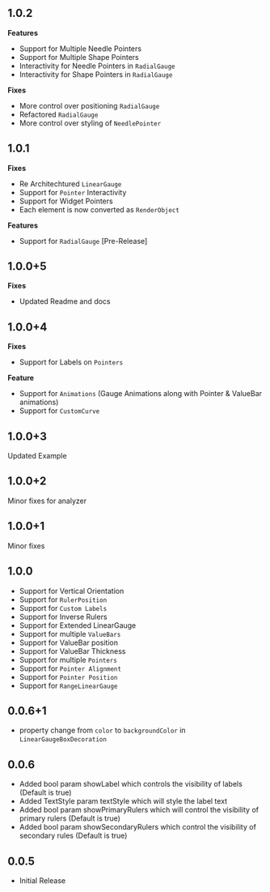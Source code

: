 ## 1.0.2

**Features**

- Support for Multiple Needle Pointers
- Support for Multiple Shape Pointers
- Interactivity for Needle Pointers in `RadialGauge`
- Interactivity for Shape Pointers in `RadialGauge`

**Fixes**

- More control over positioning `RadialGauge`
- Refactored `RadialGauge`
- More control over styling of `NeedlePointer`

## 1.0.1

**Fixes**

- Re Architechtured `LinearGauge`
- Support for `Pointer` Interactivity
- Support for Widget Pointers
- Each element is now converted as `RenderObject`

**Features**

- Support for `RadialGauge` [Pre-Release]

## 1.0.0+5

**Fixes**

- Updated Readme and docs

## 1.0.0+4

**Fixes**

- Support for Labels on `Pointers`

**Feature**

- Support for `Animations` (Gauge Animations along with Pointer & ValueBar animations)
- Support for `CustomCurve`

## 1.0.0+3

Updated Example

## 1.0.0+2

Minor fixes for analyzer

## 1.0.0+1

Minor fixes

## 1.0.0

- Support for Vertical Orientation
- Support for `RulerPosition`
- Support for `Custom Labels`
- Support for Inverse Rulers
- Support for Extended LinearGauge
- Support for multiple `ValueBars`
- Support for ValueBar position
- Support for ValueBar Thickness
- Support for multiple `Pointers`
- Support for `Pointer Alignment`
- Support for `Pointer Position`
- Support for `RangeLinearGauge`

## 0.0.6+1

- property change from `color` to `backgroundColor` in `LinearGaugeBoxDecoration`

## 0.0.6

- Added bool param showLabel which controls the visibility of labels (Default is true)
- Added TextStyle param textStyle which will style the label text
- Added bool param showPrimaryRulers which will control the visibility of primary rulers (Default is true)
- Added bool param showSecondaryRulers which control the visibility of secondary rules (Default is true)

## 0.0.5

- Initial Release
